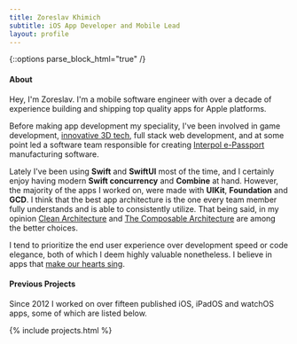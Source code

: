 ```yaml
---
title: Zoreslav Khimich
subtitle: iOS App Developer and Mobile Lead
layout: profile
---
```


{::options parse_block_html="true" /}

<section>

#### About
Hey, I'm Zoreslav. I'm a mobile software engineer with over a decade of experience building and shipping top quality apps for Apple platforms. 

Before making app development my speciality, I've been involved in game development, [innovative 3D tech](https://www.crunchbase.com/organization/mydeco), full stack web development, and at some point led a software team responsible for creating [Interpol e-Passport](https://en.wikipedia.org/wiki/Interpol_Travel_Document) manufacturing software.

Lately I've been using **Swift** and **SwiftUI** most of the time, and I certainly enjoy having modern **Swift concurrency** and **Combine** at hand. However, the majority of the apps I worked on, were made with **UIKit**, **Foundation** and **GCD**. I think that the best app architecture is the one every team member fully understands and is able to consistently utilize. That being said, in my opinion [Clean Architecture](https://nalexn.github.io/clean-architecture-swiftui/) and [The Composable Architecture](https://github.com/pointfreeco/swift-composable-architecture) are among the better choices.

I tend to prioritize the end user experience over development speed or code elegance, both of which I deem highly valuable nonetheless. I believe in apps that [make our hearts sing](https://daringfireball.net/2023/02/making_our_hearts_sing).

</section><section>

#### Previous Projects
Since 2012 I worked on over fifteen published iOS, iPadOS and watchOS apps, some of which are listed below.

{% include projects.html %}

</section>


